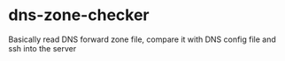 # dns-zone-checker
Basically read DNS forward zone file, compare it with DNS config file and ssh into the server
